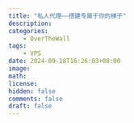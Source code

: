 ```yaml
---
title: "私人代理——搭建专属于你的梯子"
description: 
categories:
    - OverTheWall
tags:
    - VPS
date: 2024-09-18T16:26:03+08:00
image: 
math: 
license: 
hidden: false
comments: false
draft: false
---
```


